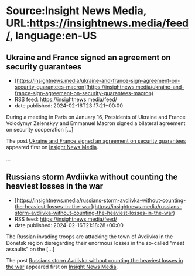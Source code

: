 # Source:Insight News Media, URL:https://insightnews.media/feed/, language:en-US

## Ukraine and France signed an agreement on security guarantees
 - [https://insightnews.media/ukraine-and-france-sign-agreement-on-security-guarantees-macron](https://insightnews.media/ukraine-and-france-sign-agreement-on-security-guarantees-macron)
 - RSS feed: https://insightnews.media/feed/
 - date published: 2024-02-16T23:17:21+00:00

<p>During a meeting in Paris on January 16, Presidents of Ukraine and France Volodymyr Zelenskyy and Emmanuel Macron signed a bilateral agreement on security cooperation [&#8230;]</p>
<p>The post <a href="https://insightnews.media/ukraine-and-france-sign-agreement-on-security-guarantees-macron/">Ukraine and France signed an agreement on security guarantees</a> appeared first on <a href="https://insightnews.media">Insight News Media</a>.</p>
 ...

## Russians storm Avdiivka without counting the heaviest losses in the war
 - [https://insightnews.media/russians-storm-avdiivka-without-counting-the-heaviest-losses-in-the-war](https://insightnews.media/russians-storm-avdiivka-without-counting-the-heaviest-losses-in-the-war)
 - RSS feed: https://insightnews.media/feed/
 - date published: 2024-02-16T21:18:28+00:00

<p>The Russian invading troops are attacking the town of Avdiivka in the Donetsk region disregarding their enormous losses in the so-called &#8220;meat assaults&#8221; on the [&#8230;]</p>
<p>The post <a href="https://insightnews.media/russians-storm-avdiivka-without-counting-the-heaviest-losses-in-the-war/">Russians storm Avdiivka without counting the heaviest losses in the war</a> appeared first on <a href="https://insightnews.media">Insight News Media</a>.</p>


